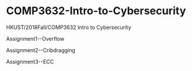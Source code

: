 # COMP3632-Intro-to-Cybersecurity
HKUST/2018Fall/COMP3632 Intro to Cybersecurity

Assignment1--Overflow

Assignment2--Cribdragging

Assignment3--ECC
